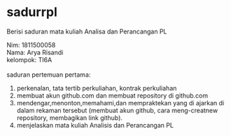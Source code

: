 # sadurrpl
Berisi saduran mata kuliah Analisa dan Perancangan PL<br>

Nim: 1811500058<br>
Nama: Arya Risandi<br>
kelompok: TI6A<br>
<br>
saduran pertemuan pertama:<br>
1. perkenalan, tata tertib perkuliahan, kontrak perkuliahan<br>
2. membuat akun github.com dan membuat repository di github.com<br>
3. mendengar,menonton,memahami,dan mempraktekan yang di ajarkan di dalam rekaman tersebut (membuat akun github, cara meng-creatnew repository, membagikan link github).<br>
4. menjelaskan mata kuliah Analisis dan Perancangan PL<br>
 

